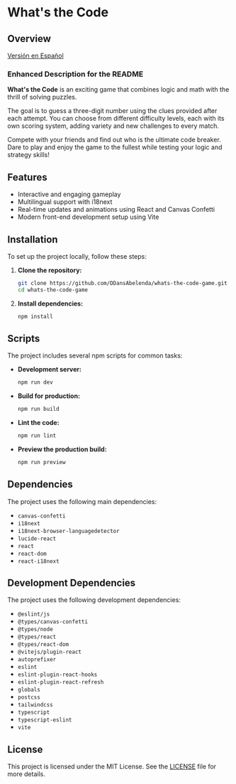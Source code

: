 # What's the Code

## Overview

[Versión en Español](README_es.md)

### Enhanced Description for the README

**What's the Code** is an exciting game that combines logic and math with the thrill of solving puzzles. 

The goal is to guess a three-digit number using the clues provided after each attempt. You can choose from different difficulty levels, each with its own scoring system, adding variety and new challenges to every match. 

Compete with your friends and find out who is the ultimate code breaker. Dare to play and enjoy the game to the fullest while testing your logic and strategy skills!

## Features

- Interactive and engaging gameplay
- Multilingual support with i18next
- Real-time updates and animations using React and Canvas Confetti
- Modern front-end development setup using Vite

## Installation

To set up the project locally, follow these steps:

1. **Clone the repository:**
   ```bash
   git clone https://github.com/DDansAbelenda/whats-the-code-game.git
   cd whats-the-code-game
   ```

2. **Install dependencies:**
   ```bash
   npm install
   ```

## Scripts

The project includes several npm scripts for common tasks:

- **Development server:**
  ```bash
  npm run dev
  ```

- **Build for production:**
  ```bash
  npm run build
  ```

- **Lint the code:**
  ```bash
  npm run lint
  ```

- **Preview the production build:**
  ```bash
  npm run preview
  ```

## Dependencies

The project uses the following main dependencies:

- `canvas-confetti`
- `i18next`
- `i18next-browser-languagedetector`
- `lucide-react`
- `react`
- `react-dom`
- `react-i18next`

## Development Dependencies

The project uses the following development dependencies:

- `@eslint/js`
- `@types/canvas-confetti`
- `@types/node`
- `@types/react`
- `@types/react-dom`
- `@vitejs/plugin-react`
- `autoprefixer`
- `eslint`
- `eslint-plugin-react-hooks`
- `eslint-plugin-react-refresh`
- `globals`
- `postcss`
- `tailwindcss`
- `typescript`
- `typescript-eslint`
- `vite`

## License

This project is licensed under the MIT License. See the [LICENSE](LICENSE) file for more details.